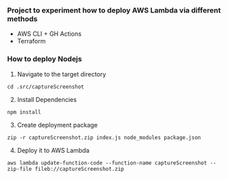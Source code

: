 ### Project to experiment how to deploy AWS Lambda via different methods

- AWS CLI + GH Actions
- Terraform


### How to deploy Nodejs
1. Navigate to the target directory
```
cd .src/captureScreenshot
```

2. Install Dependencies
```
npm install
```

3. Create deployment package
```
zip -r captureScreenshot.zip index.js node_modules package.json
```

4. Deploy it to AWS Lambda
```
aws lambda update-function-code --function-name captureScreenshot --zip-file fileb://captureScreenshot.zip
```
